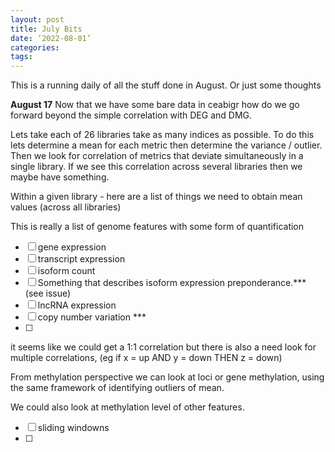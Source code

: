 ```yaml
---
layout: post
title: July Bits
date: ‘2022-08-01’
categories:
tags:
---
```


This is a running daily of all the stuff done in August.
Or just some thoughts


**August 17**
Now that we have some bare data in ceabigr how do we go forward beyond the simple correlation with DEG and DMG.

Lets take each of 26 libraries take as many indices as possible. To do this lets determine a mean for each metric then determine the variance / outlier. Then we look for correlation of metrics that deviate simultaneously in a single library. If we see this correlation across several libraries then we maybe have something.  

Within a given library - here are a list of things we need to obtain mean values (across all libraries)

This is really a list of genome features with some form of quantification

-[ ] gene expression
-[ ] transcript expression
-[ ] isoform count
-[ ] Something that describes isoform expression preponderance.*** (see issue)
-[ ] lncRNA expression
-[ ] copy number variation ***
-[ ]


it seems like we could get a 1:1 correlation but there is also a need look for multiple correlations, (eg if x = up AND y = down THEN z = down)


From methylation perspective we can look at loci or gene methylation, using the same framework of identifying outliers of mean.

We could also look at methylation level of other features.
-[ ] sliding windowns
-[ ] 
